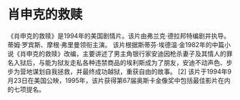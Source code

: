 # 肖申克的救赎

《肖申克的救赎》是1994年的美国剧情片。该片由弗兰克·德拉邦特编剧并执导。蒂姆·罗宾斯、摩根·弗里曼领衔主演。
该片根据斯蒂芬·埃德温·金1982年的中篇小说《肖申克的救赎》改编，主要讲述了男主角银行家安迪因枪杀妻子及其情人的罪名入狱后，与能为狱友走私各种违禁商品的埃利斯成为了朋友，安迪不动声色、步步为营地谋划自我拯救，并最终成功越狱，重获自由的故事。 [2] 
该片于1994年9月23日在美国公映，1995年，该片获得第67届奥斯卡金像奖中包括最佳影片在内的七项提名。
